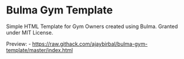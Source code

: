 # Bulma Gym Template
Simple HTML Template for Gym Owners created using Bulma. Granted under MIT License.

Preview: - 
https://raw.githack.com/ajaybirbal/bulma-gym-template/master/index.html
